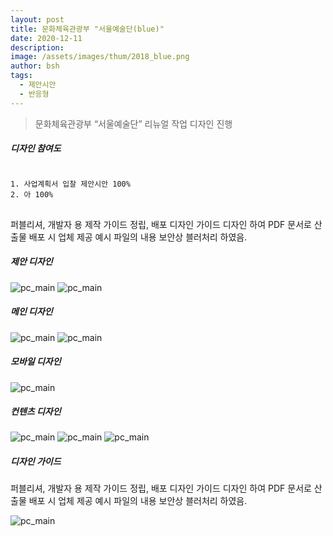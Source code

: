 ```yaml
---
layout: post
title: 문화체육관광부 "서울예술단(blue)"
date: 2020-12-11
description:
image: /assets/images/thum/2018_blue.png
author: bsh
tags:
  - 제안시안
  - 반응형
---
```


> 문화체육관광부 “서울예술단” 리뉴얼 작업 디자인 진행

##### 디자인 참여도
<pre>
<code>
1. 사업계획서 입찰 제안시안 100%
2. 아 100%
</code>
</pre>

퍼블리셔, 개발자 용 제작 가이드 정립, 배포
디자인 가이드 디자인 하여 PDF 문서로 산출물 배포 시 업체 제공
예시 파일의 내용 보안상 블러처리 하였음.


##### 제안 디자인
![pc_main](/assets/images/post/blue_pc.jpg)
![pc_main](/assets/images/post/blue_pc.jpg)

##### 메인 디자인
![pc_main](/assets/images/post/blue_pc.jpg)
![pc_main](/assets/images/post/blue_eng.jpg)

##### 모바일 디자인
![pc_main](/assets/images/post/blue_m.jpg)

##### 컨텐츠 디자인
![pc_main](/assets/images/post/blue_sub01.jpg)
![pc_main](/assets/images/post/blue_sub02.jpg)
![pc_main](/assets/images/post/blue_sub03.jpg)

##### 디자인 가이드
퍼블리셔, 개발자 용 제작 가이드 정립, 배포
디자인 가이드 디자인 하여 PDF 문서로 산출물 배포 시 업체 제공
예시 파일의 내용 보안상 블러처리 하였음.

![pc_main](/assets/images/post/blue_gd.jpg)
